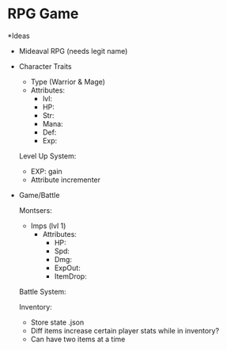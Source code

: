 # RPG Game

\*Ideas

- Mideaval RPG (needs legit name)

* Character Traits

  - Type (Warrior & Mage)
  - Attributes:
    - lvl:
    - HP:
    - Str:
    - Mana:
    - Def:
    - Exp:

  Level Up System:

  - EXP: gain
  - Attribute incrementer

* Game/Battle

  Montsers:

  - Imps (lvl 1)
    - Attributes:
      - HP:
      - Spd:
      - Dmg:
      - ExpOut:
      - ItemDrop:

  Battle System:

  Inventory:

  - Store state .json
  - Diff items increase certain player stats while in inventory?
  - Can have two items at a time
